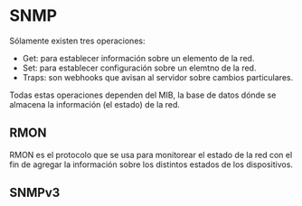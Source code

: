 # SNMP

Sólamente existen tres operaciones:

- Get: para establecer información sobre un elemento de la red.
- Set: para establecer configuración sobre un elemtno de la red.
- Traps: son webhooks que avisan al servidor sobre cambios particulares.

Todas estas operaciones dependen del MIB, la base de 
datos dónde se almacena la información (el estado) de
la red.


## RMON

RMON es el protocolo que se usa para monitorear el estado de la red con el fin
de agregar la información sobre los distintos estados de los dispositivos.

## SNMPv3


